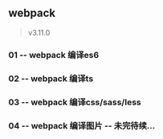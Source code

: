 ## webpack

> v3.11.0

### 01 -- webpack 编译es6
### 02 -- webpack 编译ts
### 03 -- webpack 编译css/sass/less
### 04 -- webpack 编译图片 -- 未完待续...